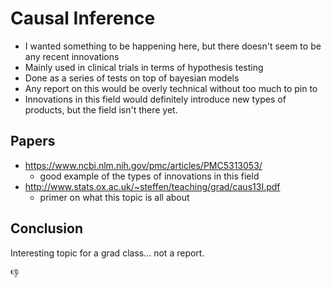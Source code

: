 # Causal Inference

- I wanted something to be happening here, but there doesn't seem to be any
  recent innovations
- Mainly used in clinical trials in terms of hypothesis testing
- Done as a series of tests on top of bayesian models
- Any report on this would be overly technical without too much to pin to
- Innovations in this field would definitely introduce new types of products,
  but the field isn't there yet.


## Papers

- https://www.ncbi.nlm.nih.gov/pmc/articles/PMC5313053/
    - good example of the types of innovations in this field
- http://www.stats.ox.ac.uk/~steffen/teaching/grad/caus13I.pdf
    - primer on what this topic is all about

## Conclusion

Interesting topic for a grad class... not a report.

:-1:
